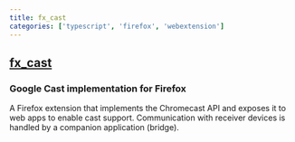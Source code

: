 ```yaml
---
title: fx_cast
categories: ['typescript', 'firefox', 'webextension']
---
```

## [fx_cast](https://github.com/hensm/fx_cast)

### Google Cast implementation for Firefox


A Firefox extension that implements the Chromecast API and exposes it to web apps to enable cast support. Communication with receiver devices is handled by a companion application (bridge).

